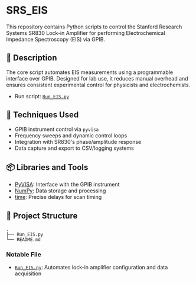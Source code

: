 # SRS_EIS

This repository contains Python scripts to control the Stanford Research Systems SR830 Lock-in Amplifier for performing Electrochemical Impedance Spectroscopy (EIS) via GPIB.

## 🧪 Description

The core script automates EIS measurements using a programmable interface over GPIB. Designed for lab use, it reduces manual overhead and ensures consistent experimental control for physicists and electrochemists.

- Run script: [`Run_EIS.py`](./Run_EIS.py)

## 🔧 Techniques Used

- GPIB instrument control via `pyvisa`
- Frequency sweeps and dynamic control loops
- Integration with SR830's phase/amplitude response
- Data capture and export to CSV/logging systems

## 📦 Libraries and Tools

- [PyVISA](https://pyvisa.readthedocs.io/en/latest/): Interface with the GPIB instrument
- [NumPy](https://numpy.org/): Data storage and processing
- [time](https://docs.python.org/3/library/time.html): Precise delays for scan timing

## 📁 Project Structure

```plaintext
.
├── Run_EIS.py
└── README.md
```

### Notable File

- [`Run_EIS.py`](./Run_EIS.py): Automates lock-in amplifier configuration and data acquisition
